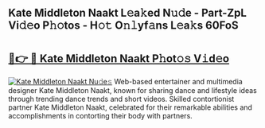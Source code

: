 ## Kate Middleton Naakt L𝚎a𝚔ed N𝚞𝚍e - Part-ZpL Vi𝚍𝚎o P𝚑𝚘tos - H𝚘𝚝 O𝚗𝚕yf𝚊ns L𝚎a𝚔s 60FoS

# <h2><a href="http://kf7wt2c.oniu.top/?m=Kate+Middleton+Naakt">🔗👉 🔴 Kate Middleton Naakt P𝚑ot𝚘𝚜 V𝚒d𝚎o</a></h2>

[![Kate Middleton Naakt Nu𝚍e𝚜](https://i.imgur.com/0qMVB7G.gif)](http://kf7wt2c.oniu.top/?m=Kate+Middleton+Naakt)
Web-based entertainer and multimedia designer Kate Middleton Naakt, known for sharing dance and lifestyle ideas through trending dance trends and short videos. Skilled contortionist partner Kate Middleton Naakt, celebrated for their remarkable abilities and accomplishments in contorting their body with partners.  
